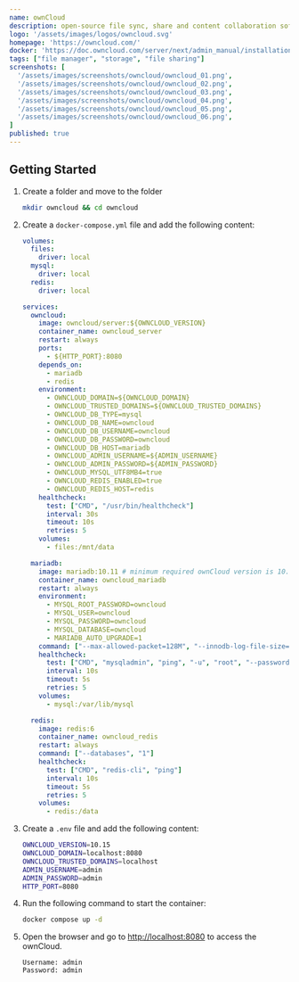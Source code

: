```yaml
---
name: ownCloud
description: open-source file sync, share and content collaboration software.
logo: '/assets/images/logos/owncloud.svg'
homepage: 'https://owncloud.com/'
docker: 'https://doc.owncloud.com/server/next/admin_manual/installation/docker/'
tags: ["file manager", "storage", "file sharing"]
screenshots: [
  '/assets/images/screenshots/owncloud/owncloud_01.png',
  '/assets/images/screenshots/owncloud/owncloud_02.png',
  '/assets/images/screenshots/owncloud/owncloud_03.png',
  '/assets/images/screenshots/owncloud/owncloud_04.png',
  '/assets/images/screenshots/owncloud/owncloud_05.png',
  '/assets/images/screenshots/owncloud/owncloud_06.png',
]
published: true
---
```


## Getting Started

1. Create a folder and move to the folder
    ```bash
    mkdir owncloud && cd owncloud
    ```
2. Create a `docker-compose.yml` file and add the following content:
    ```yaml
    volumes:
      files:
        driver: local
      mysql:
        driver: local
      redis:
        driver: local

    services:
      owncloud:
        image: owncloud/server:${OWNCLOUD_VERSION}
        container_name: owncloud_server
        restart: always
        ports:
          - ${HTTP_PORT}:8080
        depends_on:
          - mariadb
          - redis
        environment:
          - OWNCLOUD_DOMAIN=${OWNCLOUD_DOMAIN}
          - OWNCLOUD_TRUSTED_DOMAINS=${OWNCLOUD_TRUSTED_DOMAINS}
          - OWNCLOUD_DB_TYPE=mysql
          - OWNCLOUD_DB_NAME=owncloud
          - OWNCLOUD_DB_USERNAME=owncloud
          - OWNCLOUD_DB_PASSWORD=owncloud
          - OWNCLOUD_DB_HOST=mariadb
          - OWNCLOUD_ADMIN_USERNAME=${ADMIN_USERNAME}
          - OWNCLOUD_ADMIN_PASSWORD=${ADMIN_PASSWORD}
          - OWNCLOUD_MYSQL_UTF8MB4=true
          - OWNCLOUD_REDIS_ENABLED=true
          - OWNCLOUD_REDIS_HOST=redis
        healthcheck:
          test: ["CMD", "/usr/bin/healthcheck"]
          interval: 30s
          timeout: 10s
          retries: 5
        volumes:
          - files:/mnt/data

      mariadb:
        image: mariadb:10.11 # minimum required ownCloud version is 10.9
        container_name: owncloud_mariadb
        restart: always
        environment:
          - MYSQL_ROOT_PASSWORD=owncloud
          - MYSQL_USER=owncloud
          - MYSQL_PASSWORD=owncloud
          - MYSQL_DATABASE=owncloud
          - MARIADB_AUTO_UPGRADE=1
        command: ["--max-allowed-packet=128M", "--innodb-log-file-size=64M"]
        healthcheck:
          test: ["CMD", "mysqladmin", "ping", "-u", "root", "--password=owncloud"]
          interval: 10s
          timeout: 5s
          retries: 5
        volumes:
          - mysql:/var/lib/mysql

      redis:
        image: redis:6
        container_name: owncloud_redis
        restart: always
        command: ["--databases", "1"]
        healthcheck:
          test: ["CMD", "redis-cli", "ping"]
          interval: 10s
          timeout: 5s
          retries: 5
        volumes:
          - redis:/data
    ```
3. Create a `.env` file and add the following content:
    ```bash
    OWNCLOUD_VERSION=10.15
    OWNCLOUD_DOMAIN=localhost:8080
    OWNCLOUD_TRUSTED_DOMAINS=localhost
    ADMIN_USERNAME=admin
    ADMIN_PASSWORD=admin
    HTTP_PORT=8080
    ```
4. Run the following command to start the container:
    ```bash
    docker compose up -d
    ```
5. Open the browser and go to [http://localhost:8080](http://localhost:8080) to access the ownCloud.
    ```
    Username: admin
    Password: admin
    ```

